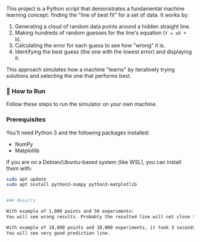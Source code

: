 This project is a Python script that demonstrates a fundamental machine learning concept: finding the "line of best fit" for a set of data. It works by:

1.  Generating a cloud of random data points around a hidden straight line.
2.  Making hundreds of random guesses for the line's equation (`Y = aX + b`).
3.  Calculating the error for each guess to see how "wrong" it is.
4.  Identifying the best guess (the one with the lowest error) and displaying it.

This approach simulates how a machine "learns" by iteratively trying solutions and selecting the one that performs best.



### 🚀 How to Run

Follow these steps to run the simulator on your own machine.


### Prerequisites

You'll need Python 3 and the following packages installed:

-   NumPy
-   Matplotlib

If you are on a Debian/Ubuntu-based system (like WSL), you can install them with:
```bash
sudo apt update
sudo apt install python3-numpy python3-matplotlib


### Results

With example of 1,000 points and 50 experiments:
You will see wrong results. Probably the resulted line will not close to reality.

With example of 10,000 points and 10,000 experiments, it took 3 seconds but results are great:
You will see very good prediction line.
